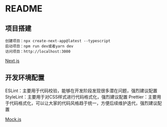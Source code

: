 # README

## 项目搭建

```shell
创建项目：npx create-next-app@latest --typescript
启动项目：npm run dev或者yarn dev
访问项目：http://localhost:3000
```

[Next.js](https://nextjs.org)

## 开发环境配置

ESLint：主要用于代码校验，能够在开发阶段发现很多潜在问题，强烈建议配置
StyleLint：主要用于对CSS样式进行代码格式化，强烈建议配置
Prettier：主要用于代码格式化，可以让大家的代码风格趋于统一，方便后续维护迭代，强烈建议配置

[Mock.js](http://mockjs.com)